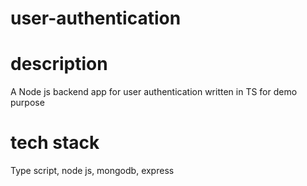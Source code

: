 # user-authentication

# description  
A Node js backend app for user authentication written in TS for demo purpose

# tech stack
Type script, node js, mongodb, express
